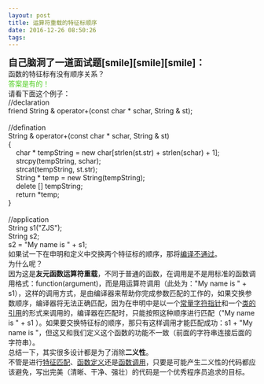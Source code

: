```yaml
---
layout: post
title: 运算符重载的特征标顺序
date: 2016-12-26 08:50:26
tags:
---
```



<span></span>
<div><span><strong><span style="font-size:19px;">自己脑洞了一道面试题[smile][smile][smile]：</span></strong></span></div>
<div><span>函数的特征标有没有顺序关系？</span></div>
<div><span style="color:#4dce1d;">答案是有的！</span></div>
<div>请看下面这个例子：</div>
<div>
<div>//declaration</div>
<div>friend String &amp; operator+(const char * schar, String &amp; st);</div>
<div><br /></div>
<div>//defination</div>
<div>String &amp; operator+(const char * schar, String &amp; st)</div>
<div>{</div>
<div>    char * tempString = new char[strlen(st.str) + strlen(schar) + 1];</div>
<div>    strcpy(tempString, schar);</div>
<div>    strcat(tempString, st.str);</div>
<div>    String * temp = new String(tempString);</div>
<div>    delete [] tempString;</div>
<div>    return *temp;</div>
<div>}</div>
<div><br /></div>
<div>//application</div>
<div>String s1("ZJS");</div>
<div>String s2;</div>
<div>s2 = "My name is " + s1;</div>
</div>
<div>如果试一下在申明和定义中交换两个特征标的顺序，那将<u>编译不通过</u>。</div>
<div>为什么呢？</div>
<div>因为这是<strong>友元函数运算符重载</strong>，不同于普通的函数，在调用是不是用标准的函数调用格式：function(argument)，而是用运算符调用（此处为："My name is " + s1），这样的调用方式，是由编译器来帮助你完成参数匹配的工作的，如果交换参数顺序，编译器将无法正确匹配，因为在申明中是以一个<u>常量字符指针</u>和一个<u>类的引用</u>的形式来调用的，编译器在匹配时，只能按照这种顺序进行匹配（"My name is " + s1 ）。如果要交换特征标的顺序，那只有这样调用才能匹配成功：s1
 + "My name is "，但这又和我们定义这个函数的功能不一致（前面的字符串连接后面的字符串）。</div>
<div>总结一下，其实很多设计都是为了消除<span><strong>二义性</strong></span>。</div>
<div>不管是进行<u>特征匹配</u>、<u>函数定义</u>还是<u>函数调用</u>，只要是可能产生二义性的代码都应该避免，写出完美（清晰、干净、强壮）的代码是一个优秀程序员追求的目标。</div>
